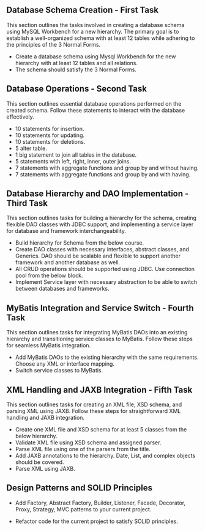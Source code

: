 ## Database Schema Creation - First Task

This section outlines the tasks involved in creating a database schema using MySQL Workbench for a new hierarchy. The primary goal is to establish a well-organized schema with at least 12 tables while adhering to the principles of the 3 Normal Forms.


- Create a database schema using Mysql Workbench for the new hierarchy
with at least 12 tables and all relations. 
- The schema should satisfy the 3 Normal Forms.

## Database Operations - Second Task

This section outlines essential database operations performed on the created schema. Follow these statements to interact with the database effectively.

- 10 statements for insertion.
- 10 statements for updating.
- 10 statements for deletions.
- 5 alter table.
- 1 big statement to join all tables in the database.
- 5 statements with left, right, inner, outer joins.
- 7 statements with aggregate functions and group by and without having.
- 7 statements with aggregate functions and group by and with having.


## Database Hierarchy and DAO Implementation - Third Task
This section outlines tasks for building a hierarchy for the schema, creating flexible DAO classes with JDBC support, and implementing a service layer for database and framework interchangeability.

- Build hierarchy for Schema from the below course.
- Create DAO classes with necessary interfaces, abstract classes, and Generics.  DAO should be scalable and flexible to support another framework and another database as well.
- All CRUD operations should be supported using JDBC. Use connection pool from the below block.
- Implement Service layer with necessary abstraction to be able to switch between databases and frameworks.

## MyBatis Integration and Service Switch - Fourth Task

This section outlines tasks for integrating MyBatis DAOs into an existing hierarchy and transitioning service classes to MyBatis. Follow these steps for seamless MyBatis integration.

- Add MyBatis DAOs to the existing hierarchy with the same requirements. Choose any XML or interface mapping.
- Switch service classes to MyBatis.

## XML Handling and JAXB Integration - Fifth Task
This section outlines tasks for creating an XML file, XSD schema, and parsing XML using JAXB. Follow these steps for straightforward XML handling and JAXB integration.

- Create one XML file and XSD schema for at least 5 classes from the below hierarchy.
- Validate XML file using XSD schema and assigned parser.
- Parse XML file using one of the parsers from the title.
- Add JAXB annotations to the hierarchy. Date, List, and complex objects should be covered.
- Parse XML using JAXB.

## Design Patterns and SOLID Principles
- Add Factory, Abstract Factory, Builder, Listener, Facade, Decorator, Proxy, Strategy, MVC patterns to your current project.

- Refactor code for the current project to satisfy SOLID principles.
